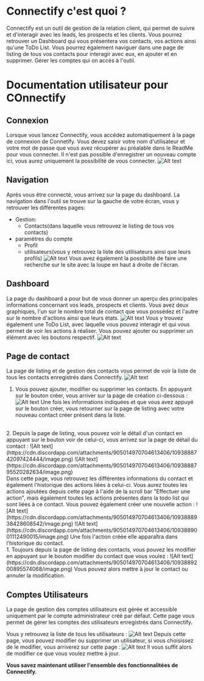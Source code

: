 # Connectify c'est quoi ?

Connectify est un outil de gestion de la relation client, qui permet de suivre et d'interagir avec les leads, les prospects et les clients.
Vous pourrez retrouver un Dashboard qui vous présentera vos contacts, vos actions ainsi qu'une ToDo List. Vous pourrez également naviguer dans une page de listing de tous vos contacts pour interagir avec eux, en ajouter et en supprimer.
Gérer les comptes qui on accès à l'outil.


# Documentation utilisateur pour COnnectify


## Connexion
Lorsque vous lancez Connectify, vous accédez automatiquement à la page de connexion de Connetify. Vous devez saisir votre nom d'utilisateur et votre mot de passe que vous avez récupérer au préalable dans le ReadMe pour vous connecter.
Il n'est pas possible d'enregistrer un nouveau compte ici, vous aurez uniquement la possibilité de vous connecter.
![Alt text](https://cdn.discordapp.com/attachments/905014970704613406/1093889408547172412/image.png)


## Navigation
Après vous être connecté, vous arrivez sur la page du dashboard. La navigation dans l'outil se trouve sur la gauche de votre écran, vous y retrouver les différentes pages:
* Gestion:
  * Contacts(dans laquelle vous retrouvez le listing de tous vos contacts)
* paramètres du compte
  * Profil
  * utilisateurs(vous y retrouvez la liste des utilisateurs ainsi que leurs profils)
![Alt text](https://cdn.discordapp.com/attachments/905014970704613406/1093888225547927582/image.png)
Vous avez également la possibilité de faire une recherche sur le site avec la loupe en haut à droite de l'écran.


## Dashboard
La page du dashboard a pour but de vous donner un aperçu des principales informations concernant vos leads, prospects et clients. Vous avez deux graphiques, l'un sur le nombre total de contact que vous possédez et l'autre sur le nombre d'actions ainsi que leurs états.
![Alt text](https://cdn.discordapp.com/attachments/905014970704613406/1093888225547927582/image.png)
Vous y trouvez également une ToDo List, avec laquelle vous pouvez interagir et qui vous permet de voir les actions à réaliser. Vous pouvez ajouter ou supprimer un élément avec les boutons respectif.
![Alt text](https://cdn.discordapp.com/attachments/905014970704613406/1093888273354608640/image.png)


## Page de contact
La page de listing et de gestion des contacts vous permet de voir la liste de tous les contacts enregistrés dans Connectify.
![Alt text](https://cdn.discordapp.com/attachments/905014970704613406/1093888435170857071/image.png)
1. Vous pouvez ajouter, modifier ou supprimer les contacts. En appuyant sur le bouton créer, vous arriver sur la page de création ci-dessous :
![Alt text](https://cdn.discordapp.com/attachments/905014970704613406/1093888511557500978/image.png)
Une fois les informations indiquées et que vous avez appuyé sur le bouton créer, vous retourner sur la page de listing avec votre nouveau contact créer présent dans la liste.
<br>
2. Depuis la page de listing, vous pouvez voir le détail d'un contact en appuyant sur le bouton voir de celui-ci, vous arrivez sur la page de détail du contact :
![Alt text](https://cdn.discordapp.com/attachments/905014970704613406/1093888742097424444/image.png)
![Alt text](https://cdn.discordapp.com/attachments/905014970704613406/1093888795520282634/image.png)
<br>Dans cette page, vous retrouvez les différentes informations du contact et également l'historique des actions liées à celui-ci. Vous aurez toutes les actions ajoutées depuis cette page à l'aide de la scroll bar "Effectuer une action", mais également toutes les actions présentes dans la todo list qui sont liées à ce contact.
Vous pouvez également créer une nouvelle action :
![Alt text](https://cdn.discordapp.com/attachments/905014970704613406/1093888938428608542/image.png)
![Alt text](https://cdn.discordapp.com/attachments/905014970704613406/1093889001112490015/image.png)
Une fois l'action créée elle apparaîtra dans l'historique du contact.
<br>
1. Toujours depuis la page de listing des contacts, vous pouvez les modifier en appuyant sur le bouton modifier du contact que vous voulez :
![Alt text](https://cdn.discordapp.com/attachments/905014970704613406/1093889200895574068/image.png)
Vous pouvez alors mettre à jour le contact ou annuler la modification.


## Comptes Utilisateurs
La page de gestion des comptes utilisateurs est gérée et accessible uniquement par le compte administrateur créé par défaut. Cette page vous permet de gérer les comptes des utilisateurs enregistrés dans Connectify.

Vous y retrouvez la liste de tous les utilisateurs :
![Alt text](https://cdn.discordapp.com/attachments/905014970704613406/1093889301856649216/image.png)
Depuis cette page, vous pouvez modifier ou supprimer un utilisateur, si vous choisissez de le modifier, vous arriverez sur cette page :
![Alt text](https://cdn.discordapp.com/attachments/905014970704613406/1093889349952745562/image.png)
Il vous suffit alors de modifier ce que vous voulez mettre à jour.

**Vous savez maintenant utiliser l'ensemble des fonctionnalitées de Connectify.**
